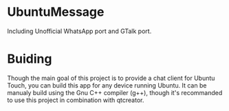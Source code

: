 UbuntuMessage
=============

Including Unofficial WhatsApp port and GTalk port.

Buiding
=======

Though the main goal of this project is to provide a chat client for Ubuntu Touch, you can build this app for any device running Ubuntu. It can be manualy build using the Gnu C++ compiler (g++), though it's recommanded to use this project in combination with qtcreator.



